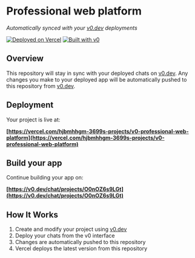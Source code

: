 # Professional web platform

*Automatically synced with your [v0.dev](https://v0.dev) deployments*

[![Deployed on Vercel](https://img.shields.io/badge/Deployed%20on-Vercel-black?style=for-the-badge&logo=vercel)](https://vercel.com/hjbmhhgm-3699s-projects/v0-professional-web-platform)
[![Built with v0](https://img.shields.io/badge/Built%20with-v0.dev-black?style=for-the-badge)](https://v0.dev/chat/projects/O0nOZ6s9LGt)

## Overview

This repository will stay in sync with your deployed chats on [v0.dev](https://v0.dev).
Any changes you make to your deployed app will be automatically pushed to this repository from [v0.dev](https://v0.dev).

## Deployment

Your project is live at:

**[https://vercel.com/hjbmhhgm-3699s-projects/v0-professional-web-platform](https://vercel.com/hjbmhhgm-3699s-projects/v0-professional-web-platform)**

## Build your app

Continue building your app on:

**[https://v0.dev/chat/projects/O0nOZ6s9LGt](https://v0.dev/chat/projects/O0nOZ6s9LGt)**

## How It Works

1. Create and modify your project using [v0.dev](https://v0.dev)
2. Deploy your chats from the v0 interface
3. Changes are automatically pushed to this repository
4. Vercel deploys the latest version from this repository
